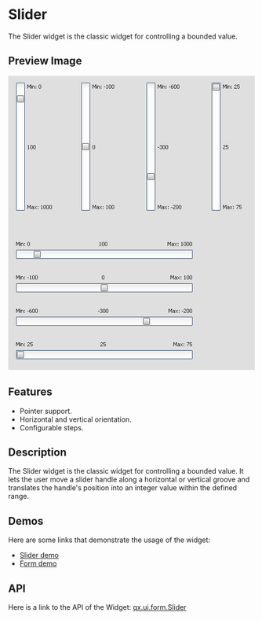 Slider
======

The Slider widget is the classic widget for controlling a bounded value.

Preview Image
-------------

![Slider](slider.png)

Features
--------

-   Pointer support.
-   Horizontal and vertical orientation.
-   Configurable steps.

Description
-----------

The Slider widget is the classic widget for controlling a bounded value. It lets the user move a slider handle along a horizontal or vertical groove and translates the handle's position into an integer value within the defined range.

Demos
-----

Here are some links that demonstrate the usage of the widget:

-   [Slider demo](apps://demobrowser/#widget~Slider.html)
-   [Form demo](apps://demobrowser/#showcase~Form.html)

API
---

Here is a link to the API of the Widget:
[qx.ui.form.Slider](apps://apiviewer/#qx.ui.form.Slider)

